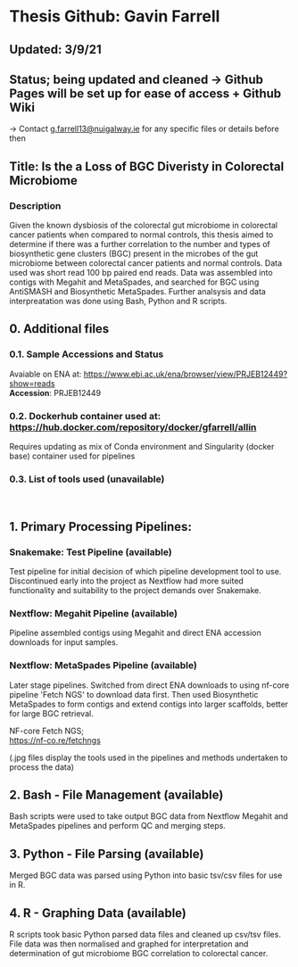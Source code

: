 # Thesis Github: Gavin Farrell
## Updated: 3/9/21 
## Status; being updated and cleaned -> Github Pages will be set up for ease of access + Github Wiki
-> Contact g.farrell13@nuigalway.ie for any specific files or details before then


## Title: Is the a Loss of BGC Diveristy in Colorectal Microbiome
### Description
Given the known dysbiosis of the colorectal gut microbiome in colorectal cancer patients when compared to normal controls, this thesis aimed to determine if there was a further correlation to the number and types of biosynthetic gene clusters (BGC) present in the microbes of the gut microbiome between colorectal cancer patients and normal controls. Data used was short read 100 bp paired end reads. Data was assembled into contigs with Megahit and MetaSpades, and searched for BGC using AntiSMASH and Biosynthetic MetaSpades. Further analsysis and data interpreatation was done using Bash, Python and R scripts.


## 0. Additional files
### 0.1. Sample Accessions and Status
Avaiable on ENA at: https://www.ebi.ac.uk/ena/browser/view/PRJEB12449?show=reads <br />
****Accession****: PRJEB12449
<br />

### 0.2. Dockerhub container used at: https://hub.docker.com/repository/docker/gfarrell/allin
Requires updating as mix of Conda environment and Singularity (docker base) container used for pipelines
<br />

### 0.3. List of tools used (unavailable)
<br />

## 1. Primary Processing Pipelines:
### Snakemake: Test Pipeline (available)
Test pipeline for initial decision of which pipeline development tool to use. Discontinued early into the project as Nextflow had more suited functionality and suitability to the project demands over Snakemake.
<br />

### Nextflow: Megahit Pipeline (available)
Pipeline assembled contigs using Megahit and direct ENA accession downloads for input samples.
### Nextflow: MetaSpades Pipeline (available)
Later stage pipelines. Switched from direct ENA downloads to using nf-core pipeline 'Fetch NGS' to download data first. Then used Biosynthetic MetaSpades to form contigs and extend contigs into larger scaffolds, better for large BGC retrieval.

NF-core Fetch NGS;<br />
https://nf-co.re/fetchngs
<br />

(.jpg files display the tools used in the pipelines and methods undertaken to process the data)
## 2. Bash - File Management (available)
Bash scripts were used to take output BGC data from Nextflow Megahit and MetaSpades pipelines and perform QC and merging steps.
<br />

## 3. Python - File Parsing (available)
Merged BGC data was parsed using Python into basic tsv/csv files for use in R.
<br />

## 4. R - Graphing Data (available)
R scripts took basic Python parsed data files and cleaned up csv/tsv files. File data was then normalised and graphed for interpretation and determination of gut microbiome BGC correlation to colorectal cancer.







